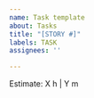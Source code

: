 ```yaml
---
name: Task template
about: Tasks
title: "[STORY #]"
labels: TASK
assignees: ''

---
```


Estimate:
X h | Y m
